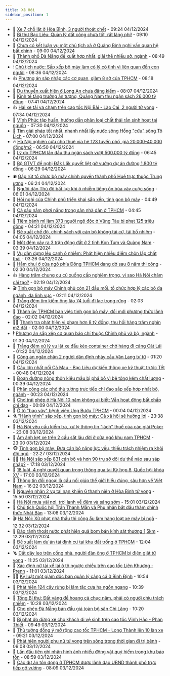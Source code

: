 ```yaml
---
title: Xã Hội
sidebar_position: 1
---
```


<!-- dantri-xa-hoi:START -->
- 🫣 [Xe 7 chỗ lật ở Hòa Bình, 3 người thoát chết](https://dantri.com.vn/xa-hoi/xe-7-cho-lat-o-hoa-binh-3-nguoi-thoat-chet-20241204161715505.htm) - 09:24 04/12/2024
- 💼 [Bí thư Bạc Liêu: Quản lý đất công chưa tốt, rất lãng phí!](https://dantri.com.vn/xa-hoi/bi-thu-bac-lieu-quan-ly-dat-cong-chua-tot-rat-lang-phi-20241204154209153.htm) - 09:10 04/12/2024
- 🎊 [Chưa có kết luận vụ một chủ tịch xã ở Quảng Bình nghi vấn quan hệ bất chính](https://dantri.com.vn/xa-hoi/chua-co-ket-luan-vu-mot-chu-tich-xa-o-quang-binh-nghi-van-quan-he-bat-chinh-20241204150559489.htm) - 09:00 04/12/2024
- 🙉 [Thành phố Đà Nẵng đề xuất hợp nhất, giải thể nhiều sở, ngành](https://dantri.com.vn/xa-hoi/thanh-pho-da-nang-de-xuat-hop-nhat-giai-the-nhieu-so-nganh-20241204141626806.htm) - 08:49 04/12/2024
- 🕯 [Chủ tịch nước: Sắp xếp bộ máy làm có lý có tình vì liên quan đến con người](https://dantri.com.vn/xa-hoi/chu-tich-nuoc-sap-xep-bo-may-lam-co-ly-co-tinh-vi-lien-quan-den-con-nguoi-20241204141755895.htm) - 08:36 04/12/2024
- 👍 [Phương án sáp nhập các cơ quan, giảm 8 sở của TPHCM](https://dantri.com.vn/xa-hoi/phuong-an-sap-nhap-cac-co-quan-giam-8-so-cua-tphcm-20241204150959962.htm) - 08:18 04/12/2024
- 🤖 [Du thuyền xuất hiện ở Long An chưa đăng kiểm](https://dantri.com.vn/xa-hoi/du-thuyen-xuat-hien-o-long-an-chua-dang-kiem-20241204150117384.htm) - 08:07 04/12/2024
- 🙉 [Kinh tế tăng trưởng ấn tượng, Quảng Nam thu ngân sách 26.000 tỷ đồng](https://dantri.com.vn/xa-hoi/kinh-te-tang-truong-an-tuong-quang-nam-thu-ngan-sach-26000-ty-dong-20241204134743093.htm) - 07:41 04/12/2024
- 👍 [Hai xe tải va chạm trên cao tốc Nội Bài - Lào Cai, 2 người tử vong](https://dantri.com.vn/xa-hoi/hai-xe-tai-va-cham-tren-cao-toc-noi-bai-lao-cai-2-nguoi-tu-vong-20241204142740899.htm) - 07:34 04/12/2024
- 🗽 [Vĩnh Phúc tập huấn, hướng dẫn phân loại chất thải rắn sinh hoạt tại nguồn](https://dantri.com.vn/xa-hoi/vinh-phuc-tap-huan-huong-dan-phan-loai-chat-thai-ran-sinh-hoat-tai-nguon-20241204141657334.htm) - 07:30 04/12/2024
- 🗽 [Tìm giải pháp tốt nhất, nhanh nhất lấy nước sông Hồng &quot;cứu&quot; sông Tô Lịch](https://dantri.com.vn/xa-hoi/tim-giai-phap-tot-nhat-nhanh-nhat-lay-nuoc-song-hong-cuu-song-to-lich-20241204134142848.htm) - 07:00 04/12/2024
- 🔥 [Hà Nội nghiên cứu cho thuê vỉa hè 123 tuyến phố, giá 20.000-40.000 đồng/m2](https://dantri.com.vn/xa-hoi/ha-noi-nghien-cuu-cho-thue-via-he-123-tuyen-pho-gia-20000-40000-dongm2-20241204114042052.htm) - 06:50 04/12/2024
- 🦒 [Lý do TPHCM lần đầu thu ngân sách vượt 500.000 tỷ đồng](https://dantri.com.vn/xa-hoi/ly-do-tphcm-lan-dau-thu-ngan-sach-vuot-500000-ty-dong-20241204125151803.htm) - 06:45 04/12/2024
- 🧐 [Bộ GTVT đề nghị Đắk Lắk quyết liệt gỡ vướng dự án đường 1.800 tỷ đồng](https://dantri.com.vn/xa-hoi/bo-gtvt-de-nghi-dak-lak-quyet-liet-go-vuong-du-an-duong-1800-ty-dong-20241204122454487.htm) - 06:29 04/12/2024
- ⛽️ [Gấp rút tổ chức bộ máy chính quyền thành phố Huế trực thuộc Trung ương](https://dantri.com.vn/xa-hoi/gap-rut-to-chuc-bo-may-chinh-quyen-thanh-pho-hue-truc-thuoc-trung-uong-20241204121116330.htm) - 06:24 04/12/2024
- 🚀 [Người dân Thủ đô bất lực khi ô nhiễm tiếng ồn bủa vây cuộc sống](https://dantri.com.vn/xa-hoi/nguoi-dan-thu-do-bat-luc-khi-o-nhiem-tieng-on-bua-vay-cuoc-song-20241124062347854.htm) - 06:01 04/12/2024
- 🦒 [Hội nghị của Chính phủ triển khai sắp xếp, tinh gọn bộ máy](https://dantri.com.vn/xa-hoi/hoi-nghi-cua-chinh-phu-trien-khai-sap-xep-tinh-gon-bo-may-20241204100815004.htm) - 04:49 04/12/2024
- 🦅 [Cá sấu nằm phơi nắng trong sân nhà dân ở TPHCM](https://dantri.com.vn/xa-hoi/ca-sau-nam-phoi-nang-trong-san-nha-dan-o-tphcm-20241204114048406.htm) - 04:45 04/12/2024
- 🚀 [Tiệm bánh mì làm 373 người ngộ độc ở Vũng Tàu bị phạt 125 triệu đồng](https://dantri.com.vn/xa-hoi/tiem-banh-mi-lam-373-nguoi-ngo-doc-o-vung-tau-bi-phat-125-trieu-dong-20241204111506730.htm) - 04:21 04/12/2024
- 🦅 [Đề xuất chế độ, chính sách với cán bộ không tái cử, tái bổ nhiệm](https://dantri.com.vn/xa-hoi/de-xuat-che-do-chinh-sach-voi-can-bo-khong-tai-cu-tai-bo-nhiem-20241204104945294.htm) - 04:05 04/12/2024
- 🤠 [Một đêm xảy ra 3 trận động đất ở 2 tỉnh Kon Tum và Quảng Nam](https://dantri.com.vn/xa-hoi/mot-dem-xay-ra-3-tran-dong-dat-o-2-tinh-kon-tum-va-quang-nam-20241204102504765.htm) - 03:39 04/12/2024
- 💄 [Vụ dân dựng lều canh ô nhiễm: Phát hiện nhiều điểm chôn lấp chất thải](https://dantri.com.vn/xa-hoi/vu-dan-dung-leu-canh-o-nhiem-phat-hien-nhieu-diem-chon-lap-chat-thai-20241204101021744.htm) - 03:26 04/12/2024
- 🥷 [Hầm chui ở cửa ngõ phía Đông TPHCM dang dở sau 8 năm thi công](https://dantri.com.vn/xa-hoi/ham-chui-o-cua-ngo-phia-dong-tphcm-dang-do-sau-8-nam-thi-cong-20241203152555752.htm) - 02:30 04/12/2024
- 👍 [Hàng trăm chung cư cũ xuống cấp nghiêm trọng, vì sao Hà Nội chậm cải tạo?](https://dantri.com.vn/xa-hoi/hang-tram-chung-cu-cu-xuong-cap-nghiem-trong-vi-sao-ha-noi-cham-cai-tao-20241204090920033.htm) - 02:19 04/12/2024
- 🎬 [Tinh gọn bộ máy Chính phủ còn 21 đầu mối, tổ chức hợp lý các bộ đa ngành, đa lĩnh vực](https://dantri.com.vn/xa-hoi/tinh-gon-bo-may-chinh-phu-con-21-dau-moi-to-chuc-hop-ly-cac-bo-da-nganh-da-linh-vuc-20241204091105814.htm) - 02:11 04/12/2024
- 🦒 [Trắng đêm tìm kiếm ông lão 74 tuổi đi lạc trong rừng](https://dantri.com.vn/xa-hoi/trang-dem-tim-kiem-ong-lao-74-tuoi-di-lac-trong-rung-20241204084929512.htm) - 02:03 04/12/2024
- 🌊 [Thành ủy TPHCM bàn việc tinh gọn bộ máy, đổi mới phương thức lãnh đạo](https://dantri.com.vn/xa-hoi/thanh-uy-tphcm-ban-viec-tinh-gon-bo-may-doi-moi-phuong-thuc-lanh-dao-20241204085545009.htm) - 02:02 04/12/2024
- 🧑‍💻 [Thanh tra phát hiện vi phạm hơn 8 tỷ đồng, thu hồi hàng trăm nghìn m2 đất](https://dantri.com.vn/xa-hoi/thanh-tra-phat-hien-vi-pham-hon-8-ty-dong-thu-hoi-hang-tram-nghin-m2-dat-20241204081059074.htm) - 02:00 04/12/2024
- 🕴 [Phương án sắp xếp cơ quan báo chí thuộc Chính phủ và bộ, ngành](https://dantri.com.vn/xa-hoi/phuong-an-sap-xep-co-quan-bao-chi-thuoc-chinh-phu-va-bo-nganh-20241204083029493.htm) - 01:30 04/12/2024
- 🤔 [Trắng đêm xử lý vụ lật xe đầu kéo container chở hàng đi cảng Cát Lái](https://dantri.com.vn/xa-hoi/trang-dem-xu-ly-vu-lat-xe-dau-keo-container-cho-hang-di-cang-cat-lai-20241204075346385.htm) - 01:22 04/12/2024
- 💄 [Công an ngăn chặn 2 người dân định nhảy cầu Văn Lang tự tử](https://dantri.com.vn/xa-hoi/cong-an-ngan-chan-2-nguoi-dan-dinh-nhay-cau-van-lang-tu-tu-20241204081652895.htm) - 01:20 04/12/2024
- 🧠 [Cầu lớn nhất nối Cà Mau - Bạc Liêu dự kiến thông xe kỹ thuật trước Tết](https://dantri.com.vn/xa-hoi/cau-lon-nhat-noi-ca-mau-bac-lieu-du-kien-thong-xe-ky-thuat-truoc-tet-20241203203419089.htm) - 00:48 04/12/2024
- 🦣 [Đoạn đường nông thôn kiểu mẫu bị phá bỏ vì bê tông kém chất lượng](https://dantri.com.vn/xa-hoi/doan-duong-nong-thon-kieu-mau-bi-pha-bo-vi-be-tong-kem-chat-luong-20241203174745704.htm) - 00:39 04/12/2024
- 💫 [Phân công các phó thủ tướng trực tiếp chỉ đạo sắp xếp hợp nhất bộ, ngành](https://dantri.com.vn/xa-hoi/phan-cong-cac-pho-thu-tuong-truc-tiep-chi-dao-sap-xep-hop-nhat-bo-nganh-20241204071743428.htm) - 00:23 04/12/2024
- 🚀 [Chợ trái phép ở Hà Nội 10 năm không ai biết: Vẫn hoạt động bất chấp chỉ đạo](https://dantri.com.vn/xa-hoi/cho-trai-phep-o-ha-noi-10-nam-khong-ai-biet-van-hoat-dong-bat-chap-chi-dao-20241203232849075.htm) - 00:09 04/12/2024
- 🤔 [Ô tô &quot;bao vây&quot; bệnh viện Ung Bướu TPHCM](https://dantri.com.vn/xa-hoi/o-to-bao-vay-benh-vien-ung-buou-tphcm-20241202203744500.htm) - 00:04 04/12/2024
- ⚗️ [&quot;Hành trình&quot; sắp xếp, tinh gọn bộ máy: Cả xã hội sẽ hưởng lợi](https://dantri.com.vn/xa-hoi/hanh-trinh-sap-xep-tinh-gon-bo-may-ca-xa-hoi-se-huong-loi-20241203224103769.htm) - 23:38 03/12/2024
- 🫶 [Hà Nội yêu cầu kiểm tra, xử lý thông tin &quot;lách&quot; thuế của các giải Poker](https://dantri.com.vn/xa-hoi/ha-noi-yeu-cau-kiem-tra-xu-ly-thong-tin-lach-thue-cua-cac-giai-poker-20241204001536463.htm) - 23:08 03/12/2024
- 🌮 [Ám ảnh kẹt xe trên 2 cầu sắt lâu đời ở cửa ngõ khu nam TPHCM](https://dantri.com.vn/xa-hoi/am-anh-ket-xe-tren-2-cau-sat-lau-doi-o-cua-ngo-khu-nam-tphcm-20241130220535295.htm) - 23:00 03/12/2024
- 🐵 [Tinh gọn bộ máy: Đưa cán bộ năng lực yếu, thiếu trách nhiệm ra khỏi đội ngũ](https://dantri.com.vn/xa-hoi/tinh-gon-bo-may-dua-can-bo-nang-luc-yeu-thieu-trach-nhiem-ra-khoi-doi-ngu-20241203123153439.htm) - 22:27 03/12/2024
- 🧑‍🏫 [Hà Nội sắp xếp 831 cán bộ và hơn 90 trụ sở dôi dư thế nào sau sáp nhập?](https://dantri.com.vn/xa-hoi/ha-noi-sap-xep-831-can-bo-va-hon-90-tru-so-doi-du-the-nao-sau-sap-nhap-20241203222323140.htm) - 17:18 03/12/2024
- 💫 [18 luật, 4 nghị quyết quan trọng thông qua tại Kỳ họp 8, Quốc hội khóa XV](https://dantri.com.vn/xa-hoi/18-luat-4-nghi-quyet-quan-trong-thong-qua-tai-ky-hop-8-quoc-hoi-khoa-xv-20241203221229490.htm) - 17:00 03/12/2024
- 🦩 [Thông tin đối ngoại là cầu nối giúp thế giới hiểu đúng, sâu hơn về Việt Nam](https://dantri.com.vn/xa-hoi/thong-tin-doi-ngoai-la-cau-noi-giup-the-gioi-hieu-dung-sau-hon-ve-viet-nam-20241203231204495.htm) - 16:22 03/12/2024
- 🦄 [Nguyên nhân 2 vụ tai nạn khiến 6 thanh niên ở Hòa Bình tử vong](https://dantri.com.vn/xa-hoi/nguyen-nhan-2-vu-tai-nan-khien-6-thanh-nien-o-hoa-binh-tu-vong-20241203223721696.htm) - 15:50 03/12/2024
- 💂 [Hà Nội mưa vài nơi, trời lạnh về đêm và sáng sớm](https://dantri.com.vn/xa-hoi/ha-noi-mua-vai-noi-troi-lanh-ve-dem-va-sang-som-20241203215829976.htm) - 15:01 03/12/2024
- 💄 [Chủ tịch Quốc hội Trần Thanh Mẫn và Phu nhân bắt đầu thăm chính thức Nhật Bản](https://dantri.com.vn/xa-hoi/chu-tich-quoc-hoi-tran-thanh-man-va-phu-nhan-bat-dau-tham-chinh-thuc-nhat-ban-20241203200718126.htm) - 13:08 03/12/2024
- 🎬 [Hà Nội: Xử phạt nhà thầu thi công ẩu làm hàng loạt xe máy bị ngã](https://dantri.com.vn/xa-hoi/ha-noi-xu-phat-nha-thau-thi-cong-au-lam-hang-loat-xe-may-bi-nga-20241203191347953.htm) - 12:32 03/12/2024
- 👀 [Đào rãnh thoát nước phát hiện quả bom bán kính sát thương 1,5km](https://dantri.com.vn/xa-hoi/dao-ranh-thoat-nuoc-phat-hien-qua-bom-ban-kinh-sat-thuong-15km-20241203183620687.htm) - 12:29 03/12/2024
- 💃 [Đề xuất làm dự án tái định cư tại khu đất trống ở TPHCM](https://dantri.com.vn/xa-hoi/de-xuat-lam-du-an-tai-dinh-cu-tai-khu-dat-trong-o-tphcm-20241203185618521.htm) - 12:04 03/12/2024
- 🪜 [Cắt dây leo trên cổng nhà, người đàn ông ở TPHCM bị điện giật tử vong](https://dantri.com.vn/xa-hoi/cat-day-leo-tren-cong-nha-nguoi-dan-ong-o-tphcm-bi-dien-giat-tu-vong-20241203182202691.htm) - 11:25 03/12/2024
- 📝 [Xác định nữ tài xế lái ô tô ngược chiều trên cao tốc Liên Khương - Prenn](https://dantri.com.vn/xa-hoi/xac-dinh-nu-tai-xe-lai-o-to-nguoc-chieu-tren-cao-toc-lien-khuong-prenn-20241203170809156.htm) - 11:01 03/12/2024
- 🧑‍💻 [Kỷ luật một giám đốc ban quản lý cảng cá ở Bình Định](https://dantri.com.vn/xa-hoi/ky-luat-mot-giam-doc-ban-quan-ly-cang-ca-o-binh-dinh-20241203161730792.htm) - 10:54 03/12/2024
- 👺 [Phát hiện 124 cây rừng bị lâm tặc cưa hạ ngổn ngang](https://dantri.com.vn/xa-hoi/phat-hien-124-cay-rung-bi-lam-tac-cua-ha-ngon-ngang-20241203155924087.htm) - 10:39 03/12/2024
- 🌮 [Tổng Bí thư: Đất vàng để hoang cả chục năm, phải có người chịu trách nhiệm](https://dantri.com.vn/xa-hoi/tong-bi-thu-dat-vang-de-hoang-ca-chuc-nam-phai-co-nguoi-chiu-trach-nhiem-20241203171514558.htm) - 10:28 03/12/2024
- 🤭 [Cho phép Đà Nẵng bán đấu giá toàn bộ sân Chi Lăng](https://dantri.com.vn/xa-hoi/cho-phep-da-nang-ban-dau-gia-toan-bo-san-chi-lang-20241203161329180.htm) - 10:20 03/12/2024
- 💪 [Bị phạt do dừng xe cho khách đi vệ sinh trên cao tốc Vĩnh Hảo - Phan Thiết](https://dantri.com.vn/xa-hoi/bi-phat-do-dung-xe-cho-khach-di-ve-sinh-tren-cao-toc-vinh-hao-phan-thiet-20241203163838066.htm) - 09:49 03/12/2024
- 🧰 [Thủ tướng đồng ý mở rộng cao tốc TPHCM - Long Thành lên 10 làn xe](https://dantri.com.vn/xa-hoi/thu-tuong-dong-y-mo-rong-cao-toc-tphcm-long-thanh-len-10-lan-xe-20241203161210025.htm) - 09:21 03/12/2024
- 🤡 [Phát hiện người phụ nữ tử vong trên sông trong thời gian đi trị bệnh](https://dantri.com.vn/xa-hoi/phat-hien-nguoi-phu-nu-tu-vong-tren-song-trong-thoi-gian-di-tri-benh-20241203155221912.htm) - 09:08 03/12/2024
- 🦆 [Lần đầu tiên ghi nhận hình ảnh nhiều động vật quý hiếm trong khu bảo tồn](https://dantri.com.vn/xa-hoi/lan-dau-tien-ghi-nhan-hinh-anh-nhieu-dong-vat-quy-hiem-trong-khu-bao-ton-20241203152140951.htm) - 08:59 03/12/2024
- 🦍 [Các dự án tồn đọng ở TPHCM được lãnh đạo UBND thành phố trực tiếp gỡ vướng](https://dantri.com.vn/xa-hoi/cac-du-an-ton-dong-o-tphcm-duoc-lanh-dao-ubnd-thanh-pho-truc-tiep-go-vuong-20241203143238344.htm) - 08:09 03/12/2024<!-- dantri-xa-hoi:END -->
